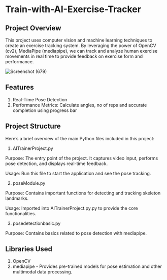 # Train-with-AI-Exercise-Tracker

## Project Overview

This project uses computer vision and machine learning techniques to create an exercise tracking system. By leveraging the power of OpenCV (cv2), MediaPipe (mediapipe), we can track and analyze human exercise movements in real time to provide feedback on exercise form and performance.

![Screenshot (679)](https://github.com/MininduLiyanage/Train-with-AI-Exercise-Tracker-python-openCV/assets/73852035/df2adc6f-ce68-4af8-8e48-58ddd8d0ca58)


## Features

1. Real-Time Pose Detection
2. Performance Metrics: Calculate angles, no of reps and accurate completion using progress bar 

## Project Structure
Here’s a brief overview of the main Python files included in this project:

  1. AITrainerProject.py

Purpose: The entry point of the project. It captures video input, performs pose detection, and displays real-time feedback.

Usage: Run this file to start the application and see the pose tracking.

  2. poseModule.py

Purpose: Contains important functions for detecting and tracking skeleton landmarks.

Usage: Imported into AITrainerProject.py.py to provide the core functionalities.

  3. posedetectionbasic.py

Purpose: Contains basics related to pose detection with mediapipe.


## Libraries Used

1. OpenCV
2. mediapipe - Provides pre-trained models for pose estimation and other multimodal data processing.
